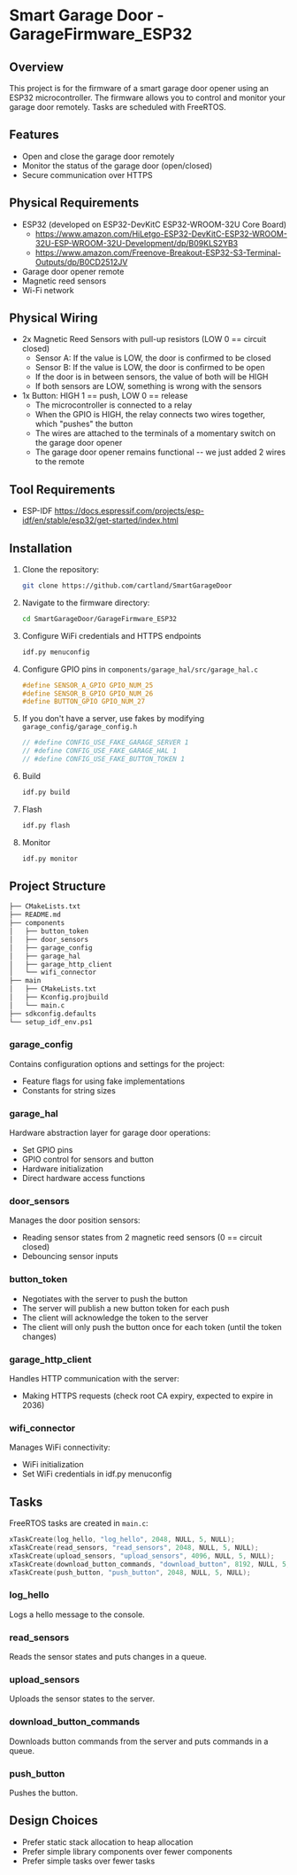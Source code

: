 # Smart Garage Door - GarageFirmware_ESP32

## Overview
This project is for the firmware of a smart garage door opener using an ESP32 microcontroller. The firmware allows you to control and monitor your garage door remotely. Tasks are scheduled with FreeRTOS.

## Features
- Open and close the garage door remotely
- Monitor the status of the garage door (open/closed)
- Secure communication over HTTPS

## Physical Requirements
- ESP32 (developed on ESP32-DevKitC ESP32-WROOM-32U Core Board)
    - https://www.amazon.com/HiLetgo-ESP32-DevKitC-ESP32-WROOM-32U-ESP-WROOM-32U-Development/dp/B09KLS2YB3
    - https://www.amazon.com/Freenove-Breakout-ESP32-S3-Terminal-Outputs/dp/B0CD2512JV
- Garage door opener remote
- Magnetic reed sensors
- Wi-Fi network

## Physical Wiring
- 2x Magnetic Reed Sensors with pull-up resistors (LOW 0 == circuit closed)
    - Sensor A: If the value is LOW, the door is confirmed to be closed
    - Sensor B: If the value is LOW, the door is confirmed to be open
    - If the door is in between sensors, the value of both will be HIGH
    - If both sensors are LOW, something is wrong with the sensors
- 1x Button: HIGH 1 == push, LOW 0 == release
    - The microcontroller is connected to a relay
    - When the GPIO is HIGH, the relay connects two wires together, which "pushes" the button
    - The wires are attached to the terminals of a momentary switch on the garage door opener
    - The garage door opener remains functional -- we just added 2 wires to the remote

## Tool Requirements
- ESP-IDF https://docs.espressif.com/projects/esp-idf/en/stable/esp32/get-started/index.html

## Installation
1. Clone the repository:
    ```sh
    git clone https://github.com/cartland/SmartGarageDoor
    ```
1. Navigate to the firmware directory:
    ```sh
    cd SmartGarageDoor/GarageFirmware_ESP32
    ```
1. Configure WiFi credentials and HTTPS endpoints
    ```sh
    idf.py menuconfig
    ```
1. Configure GPIO pins in `components/garage_hal/src/garage_hal.c`
    ```c
    #define SENSOR_A_GPIO GPIO_NUM_25
    #define SENSOR_B_GPIO GPIO_NUM_26
    #define BUTTON_GPIO GPIO_NUM_27
    ```
1. If you don't have a server, use fakes by modifying `garage_config/garage_config.h`
    ```c
    // #define CONFIG_USE_FAKE_GARAGE_SERVER 1
    // #define CONFIG_USE_FAKE_GARAGE_HAL 1
    // #define CONFIG_USE_FAKE_BUTTON_TOKEN 1
    ```
1. Build
    ```sh
    idf.py build
    ```
1. Flash
    ```sh
    idf.py flash
    ```
1. Monitor
    ```sh
    idf.py monitor
    ```

## Project Structure
```sh
├── CMakeLists.txt
├── README.md
├── components
│   ├── button_token
│   ├── door_sensors
│   ├── garage_config
│   ├── garage_hal
│   ├── garage_http_client
│   └── wifi_connector
├── main
│   ├── CMakeLists.txt
│   ├── Kconfig.projbuild
│   └── main.c
├── sdkconfig.defaults
└── setup_idf_env.ps1
```

### garage_config

Contains configuration options and settings for the project:

- Feature flags for using fake implementations
- Constants for string sizes

### garage_hal

Hardware abstraction layer for garage door operations:

- Set GPIO pins
- GPIO control for sensors and button
- Hardware initialization
- Direct hardware access functions

### door_sensors

Manages the door position sensors:

- Reading sensor states from 2 magnetic reed sensors (0 == circuit closed)
- Debouncing sensor inputs

### button_token

- Negotiates with the server to push the button
- The server will publish a new button token for each push
- The client will acknowledge the token to the server
- The client will only push the button once for each token (until the token changes)

### garage_http_client

Handles HTTP communication with the server:

- Making HTTPS requests (check root CA expiry, expected to expire in 2036)

### wifi_connector

Manages WiFi connectivity:

- WiFi initialization
- Set WiFi credentials in idf.py menuconfig

## Tasks

FreeRTOS tasks are created in `main.c`:

```c
xTaskCreate(log_hello, "log_hello", 2048, NULL, 5, NULL);
xTaskCreate(read_sensors, "read_sensors", 2048, NULL, 5, NULL);
xTaskCreate(upload_sensors, "upload_sensors", 4096, NULL, 5, NULL);
xTaskCreate(download_button_commands, "download_button", 8192, NULL, 5, NULL);
xTaskCreate(push_button, "push_button", 2048, NULL, 5, NULL);
```

### log_hello

Logs a hello message to the console.

### read_sensors

Reads the sensor states and puts changes in a queue.

### upload_sensors

Uploads the sensor states to the server.

### download_button_commands

Downloads button commands from the server and puts commands in a queue.

### push_button

Pushes the button.

## Design Choices

- Prefer static stack allocation to heap allocation
- Prefer simple library components over fewer components
- Prefer simple tasks over fewer tasks
